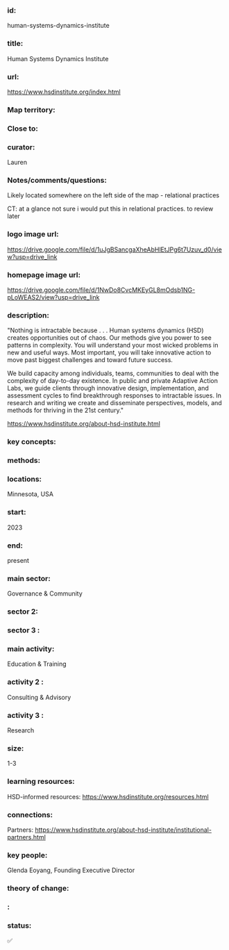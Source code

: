 ### id: 
  human-systems-dynamics-institute
### title: 
  Human Systems Dynamics Institute
### url: 
  https://www.hsdinstitute.org/index.html
### Map territory: 
  
### Close to: 
  
### curator: 
  Lauren
### Notes/comments/questions: 
  Likely located somewhere on the left side of the map - relational practices

CT: at a glance not sure i would put this in relational practices. to review later
### logo image url: 
  https://drive.google.com/file/d/1uJgBSancgaXheAbHlEtJPg6t7Uzuv_d0/view?usp=drive_link 
### homepage image url: 
  https://drive.google.com/file/d/1NwDo8CvcMKEyGL8mOdsb1NG-pLoWEAS2/view?usp=drive_link 
### description: 
  "Nothing is intractable because . . .
Human systems dynamics (HSD) creates opportunities out of chaos. Our methods give you power to see patterns in complexity. You will understand your most wicked problems in new and useful ways. Most important, you will take innovative action to move past biggest challenges and toward future success.

We build capacity among individuals, teams, communities to deal with the complexity of day-to-day existence. In public and private Adaptive Action Labs, we guide clients through innovative design, implementation, and assessment cycles to find breakthrough responses to intractable issues. In research and writing we create and disseminate perspectives, models, and methods for thriving in the 21st century."

https://www.hsdinstitute.org/about-hsd-institute.html 
### key concepts: 
  
### methods: 
  
### locations: 
  Minnesota, USA
### start: 
  2023
### end: 
  present
### main sector: 
  Governance & Community
### sector 2: 
  
### sector 3 : 
  
### main activity: 
  Education & Training
### activity 2 : 
  Consulting & Advisory
### activity 3 : 
  Research
### size: 
  1-3
### learning resources: 
  HSD-informed resources: https://www.hsdinstitute.org/resources.html 
### connections: 
  Partners: https://www.hsdinstitute.org/about-hsd-institute/institutional-partners.html 
### key people: 
  Glenda Eoyang, Founding Executive Director
### theory of change: 
  
### : 
  
### status: 
  ✅
